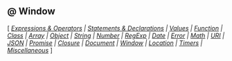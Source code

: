 ## @ Window

[ *[Expressions & Operators](Expressions.md) |
[Statements & Declarations](Statements.md) |
[Values](Values.md) |
[Function](Function.md) |
[Class](Class.md) |
[Array](Array.md) |
[Object](Object.md) |
[String](String.md) |
[Number](Number.md) |
[RegExp](RegExp.md) |
[Date](Date.md) |
[Error](Error.md) |
[Math](Math.md) |
[URI](URI.md) |
[JSON](JSON.md) |
[Promise](Promise.md) |
[Closure](Closure.md) |
[Document](Document.md) |
[Window](Window.md) |
[Location](Location.md) |
[Timers](Timers.md) |
[Miscellaneous](Miscellaneous.md)* ]


